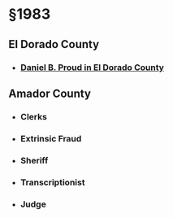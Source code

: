 # §1983

## El Dorado County

- ### [Daniel B. Proud in El Dorado County](actions/pages/theSuits/Complaints/S_1983/DBProud-ElDo/README.md)

## Amador County

- ### Clerks

- ### Extrinsic Fraud

- ### Sheriff

- ### Transcriptionist

- ### Judge
